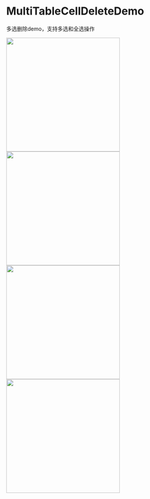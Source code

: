 # MultiTableCellDeleteDemo
多选删除demo，支持多选和全选操作

<img src='https://ws3.sinaimg.cn/large/006tNc79gy1g01fy3zk08j30m6170q6v.jpg' width=300>
<img src='https://ws2.sinaimg.cn/large/006tNc79gy1g01fx31w0zj30m6170q6k.jpg' width=300>
<img src='https://ws4.sinaimg.cn/large/006tNc79gy1g01fu0zdiij30m6170dj1.jpg' width=300>
<img src='https://ws3.sinaimg.cn/large/006tNc79gy1g01fvrjct8j30m6170wi3.jpg' width=300>
